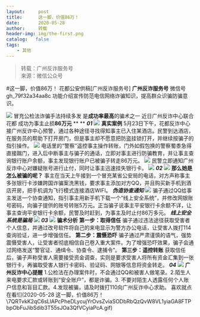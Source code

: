 ```yaml
---
layout:     post
title:      这一脚，价值86万！
date:       2020-05-28
author:     转载
header-img: img/the-first.png
catalog:   false
tags:
    - 其他
---
```


<blockquote><p>转载：广州反诈服务号<br>
来源：微信公众号</p></blockquote>

#这一脚，价值86万！
花都公安供稿[广州反诈服务号]
**广州反诈服务号**
微信号gh_79f32a34aa8c
功能介绍宣传防范电信网络诈骗知识，提高群众识骗防骗意识。

![]({{site.baseurl}}/postimg/U80CvqU0rQqG0S0XG3fcRK4qGEDtzbMGYRSlZ6OzVrANAgHfMk7qTzp3tia5diaPPetkS2ASOkmlCIu9btqclibJw.gif)
冒充公检法诈骗手法持续多发
是**成功率最高**的骗术之一
近日广州反诈中心联合花都
成功为事主止损**86万元**
**
**
_**01**_
![]({{site.baseurl}}/postimg/QnTrUaYhkusEcM6Bsn1k1LVRhGr5sKa9P1SHZje1iaDS8zwZSzgOY2xYcaLUSbElASVfmyoWGCYfpdgThwMmjicQ.png)
**真实案例**
5月23日下午，花都反诈中心接广州反诈中心预警，通过各种途径寻找得知事主已入住某酒店。民警到达酒店，在服务员的帮助下打开房门，但是事主却不愿意把防盗挂锁打开，并继续按骗子的指引操作。
![]({{site.baseurl}}/postimg/U80CvqU0rQqCzfBJib4CBb23U4jPTDpPUcrJicgE3n7BaulsYOBEquMb8IjoRobFuRxmjLJ5OKzFd5qHDvtwf98g.png)
电话里的“警察”遥控事主操作转账，门外如假包换的警察蜀黍急得直接踹门，进入后中断事主与骗子的通话，立即对事主进行防骗教育，并让事主查询银行账户余额，事主发现银行账户已被骗子转走86万元。
![]({{site.baseurl}}/postimg/QnTrUaYhkusEcM6Bsn1k1LVRhGr5sKa9BtDQTzFvQTuKp2ONzTwwEb65HbGEJFgP7lKplBHs5mY8ng39bakV3g.gif)
民警立即通知广州反诈中心对嫌疑账号进行止付，同时让事主迅速挂失银行卡。
![]({{site.baseurl}}/postimg/QnTrUaYhkusEcM6Bsn1k1LVRhGr5sKa9ApceLGxw5KiczIuzLrBE35lrH3HfLJiaZdmRrsTINiaiapibt6hluFOCUsQ.png)
_**02**_
![]({{site.baseurl}}/postimg/QnTrUaYhkusEcM6Bsn1k1LVRhGr5sKa9P1SHZje1iaDS8zwZSzgOY2xYcaLUSbElASVfmyoWGCYfpdgThwMmjicQ.png)
**那么她是怎么被骗的呢？**
事主在当天上午接到一个冒充某省公安局的电话，对方声称事主多张银行卡涉嫌跨国诈骗案洗黑钱，要求事主添加对方QQ，并且购买新手机到酒店开房，把手机调为飞行模式连接酒店WIFI。
**_伪造协查通知_**
![]({{site.baseurl}}/postimg/U80CvqU0rQqCzfBJib4CBb23U4jPTDpPUAKd2Eb7ia8lHXrBLibMhghuD1LXLtfL2EfFvalGjexn3oQR9XRtxGHfg.jpeg)
骗子通过QQ给事主发送一个协查通知，指引事主用新手机下载一个“线上安全系统”，并修改网银账号密码，向骗子提供的账号转账5万元。正当骗子说事主平安银行卡余额不详，让事主查询平安银行卡余额，民警及时赶到，为事主及时止付86万多元。
**_线上安全系统是骗局_**
![]({{site.baseurl}}/postimg/QnTrUaYhkusEcM6Bsn1k1LVRhGr5sKa9Jlo3dvARGYicqfJemzZLSyIibekKpukzPIueRUo40pWxf9ggjFMeD1gw.png)
_**03**_
![]({{site.baseurl}}/postimg/QnTrUaYhkusEcM6Bsn1k1LVRhGr5sKa9P1SHZje1iaDS8zwZSzgOY2xYcaLUSbElASVfmyoWGCYfpdgThwMmjicQ.png)
**骗术分析**
**第一步：取得信任**
骗子通过违法途径获取受害者个人信息，并通过改号软件将自己的来电显示为警方办公电话，让受害人拨打114查询验证，进一步增强信任。
**第二步：震慑恐吓**
骗子通过严肃谨慎的语气，强势震慑受害人，让受害者彻底相信自己卷入重大案件。为了增强恐吓效果，骗子会通过网络发送“警官证、通缉令、协查令、逮捕令”。
**第三步：遥控转账**
获取信任后，骗子声称受害人需要接受资金调查，实则是要求受害人将所有资金汇集到一张银行卡，再骗取受害人银行卡密码、验证码、网银等信息将资金转走。
_**04**_
![]({{site.baseurl}}/postimg/QnTrUaYhkusEcM6Bsn1k1LVRhGr5sKa9P1SHZje1iaDS8zwZSzgOY2xYcaLUSbElASVfmyoWGCYfpdgThwMmjicQ.png)
**广州反诈中心提醒**
1\.公检法在办理案件时，不会通过QQ和被害人做笔录。2\.陌生人来电要求汇款或转账到“安全账户”，都是诈骗。3\.
不要对陌生人透露任何个人账户信息和盲目汇款。4\.发现被骗，请及时拨打110向广州反诈中心求助。
喜欢就点在看![](2020-05-28
这一脚，价值86万！\\7QRTvkK2qC6sLlAPcPheDLycujYrOvsZviaSODbRbQzQvW8VL1yiaGA8FTPbpObFuJibSdib3T55sJOa3QfVCyiaPcA.gif)
